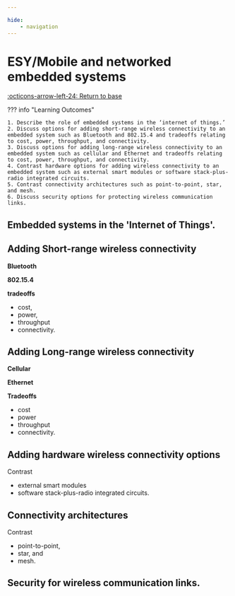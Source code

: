 ```yaml
---

hide:
    - navigation
---
```

# ESY/Mobile and networked embedded systems

[:octicons-arrow-left-24: Return to base](/Bodies-of-Knowledge/Embedded-Systems)

??? info "Learning Outcomes"

    1. Describe the role of embedded systems in the ‘internet of things.’
    2. Discuss options for adding short-range wireless connectivity to an embedded system such as Bluetooth and 802.15.4 and tradeoffs relating to cost, power, throughput, and connectivity.
    3. Discuss options for adding long-range wireless connectivity to an embedded system such as cellular and Ethernet and tradeoffs relating to cost, power, throughput, and connectivity.
    4. Contrast hardware options for adding wireless connectivity to an embedded system such as external smart modules or software stack-plus-radio integrated circuits.
    5. Contrast connectivity architectures such as point-to-point, star, and mesh.
    6. Discuss security options for protecting wireless communication links.

## Embedded systems in the 'Internet of Things'.

## Adding Short-range wireless connectivity

**Bluetooth** 

**802.15.4**

**tradeoffs** 

- cost, 
- power, 
- throughput
- connectivity.

## Adding Long-range wireless connectivity

**Cellular**

**Ethernet**

**Tradeoffs**

- cost
- power
- throughput
- connectivity.

## Adding hardware wireless connectivity options

Contrast

- external smart modules 
- software stack-plus-radio integrated circuits.

## Connectivity architectures

Contrast

- point-to-point, 
- star, and 
- mesh.

## Security for wireless communication links.